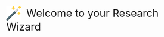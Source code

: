 <p>
  <img src="assets/icons/png/rwiz.png" alt="Research Wizard Logo" width="40" style="vertical-align: middle; margin-right: 10px;"/>
  <span style="font-size:2em; vertical-align: middle;">Welcome to your Research Wizard</span>
</p>
